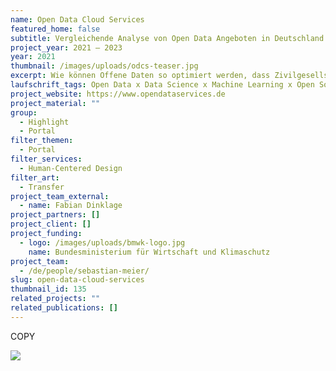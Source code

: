 ```yaml
---
name: Open Data Cloud Services
featured_home: false
subtitle: Vergleichende Analyse von Open Data Angeboten in Deutschland
project_year: 2021 – 2023
year: 2021
thumbnail: /images/uploads/odcs-teaser.jpg
excerpt: Wie können Offene Daten so optimiert werden, dass Zivilgesellschaft, Verwaltung und Industrie ihre vollen Potentiale ausschöpfen können.
laufschrift_tags: Open Data x Data Science x Machine Learning x Open Source
project_website: https://www.opendataservices.de
project_material: ""
group:
  - Highlight
  - Portal
filter_themen:
  - Portal
filter_services:
  - Human-Centered Design
filter_art:
  - Transfer
project_team_external:
  - name: Fabian Dinklage
project_partners: []
project_client: []
project_funding:
  - logo: /images/uploads/bmwk-logo.jpg
    name: Bundesministerium für Wirtschaft und Klimaschutz
project_team:
  - /de/people/sebastian-meier/
slug: open-data-cloud-services
thumbnail_id: 135
related_projects: ""
related_publications: []
---
```

COPY

![](/images/uploads/msni-präsentation.052.png)